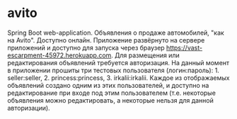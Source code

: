 # avito
Spring Boot web-application. Объявления о продаже автомобилей, "как на Avito". Доступно онлайн.
Приложение развёрнуто на сервере приложений и доступно для запуска через браузер https://vast-escarpment-45972.herokuapp.com.
Для размещения или редактирования объявлений требуется авторизация. На
данный момент в приложении прошиты три тестовых пользователя
(логин:пароль): 1. seller:seller, 2. princess:princess, 3. irkalii:irkalii.
Каждое из отображаемых объявлений создано одним из этих пользователей, и
доступно на редактирование при входе под этим пользователем (т.е.
некоторые объявления можно редактировать, а некоторые нельзя для данной
авторизации).